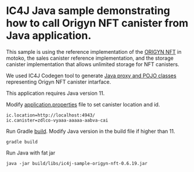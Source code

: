 # IC4J Java sample demonstrating how to call Origyn NFT canister from Java application.

This sample is using the reference implementation of the [ORIGYN NFT](https://github.com/ORIGYN-SA/origyn_nft)  in motoko, the sales canister reference implementation, and the storage canister implementation that allows unlimited storage for NFT canisters. 

We used IC4J Codegen tool to generate [Java proxy and POJO classes](src/main/java/org/ic4j/origyn/nft) representing Origyn NFT canister intarface. 

This application requires Java version 11.

Modify [application.properties](src/main/resources/application.properties) file to set canister location and id.

```
ic.location=http://localhost:4943/
ic.canister=zdlco-vyaaa-aaaaa-aabva-cai
```

Run Gradle [build](build.gradle). Modify Java version in the build file if higher than 11.

```
gradle build
```

Run Java with fat jar

```
java -jar build/libs/ic4j-sample-origyn-nft-0.6.19.jar
```
